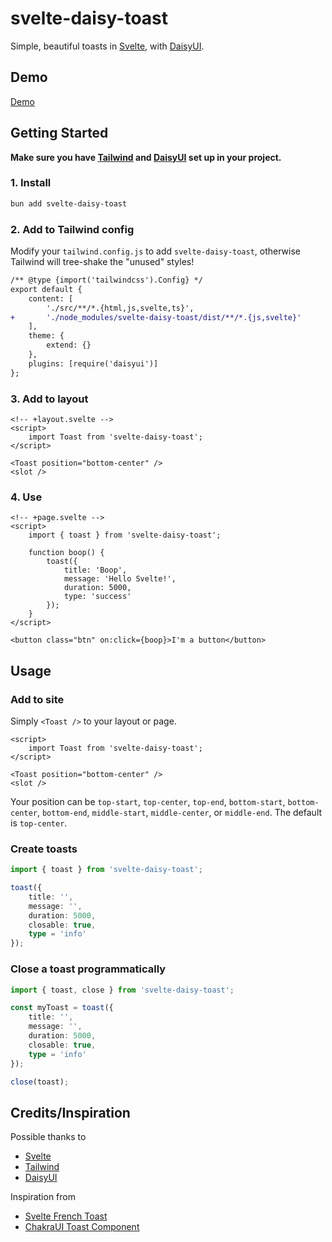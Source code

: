 # svelte-daisy-toast

Simple, beautiful toasts in [Svelte](https://svelte.dev/), with
[DaisyUI](https://daisyui.com/).

## Demo

[Demo](https://wxllow.github.io/svelte-daisy-toast/)

## Getting Started

**Make sure you have [Tailwind](https://tailwindcss.com/docs/guides/sveltekit)
and [DaisyUI](https://daisyui.com/docs/install/) set up in your project.**

### 1. Install

```bash
bun add svelte-daisy-toast
```

### 2. Add to Tailwind config

Modify your `tailwind.config.js` to add `svelte-daisy-toast`, otherwise Tailwind will tree-shake the "unused" styles!

```diff
/** @type {import('tailwindcss').Config} */
export default {
    content: [
        './src/**/*.{html,js,svelte,ts}',
+       './node_modules/svelte-daisy-toast/dist/**/*.{js,svelte}'
    ],
    theme: {
        extend: {}
    },
    plugins: [require('daisyui')]
};
```

### 3. Add to layout

```svelte
<!-- +layout.svelte -->
<script>
    import Toast from 'svelte-daisy-toast';
</script>

<Toast position="bottom-center" />
<slot />
```

### 4. Use

```svelte
<!-- +page.svelte -->
<script>
    import { toast } from 'svelte-daisy-toast';

    function boop() {
        toast({
            title: 'Boop',
            message: 'Hello Svelte!',
            duration: 5000,
            type: 'success'
        });
    }
</script>

<button class="btn" on:click={boop}>I'm a button</button>
```

## Usage

### Add to site

Simply `<Toast />` to your layout or page.

```svelte
<script>
    import Toast from 'svelte-daisy-toast';
</script>

<Toast position="bottom-center" />
<slot />
```

Your position can be `top-start`, `top-center`, `top-end`, `bottom-start`,
`bottom-center`, `bottom-end`, `middle-start`, `middle-center`, or
`middle-end`. The default is `top-center`.

### Create toasts

```ts
import { toast } from 'svelte-daisy-toast';

toast({
    title: '',
    message: '',
    duration: 5000,
    closable: true,
    type = 'info'
});
```

### Close a toast programmatically

```ts
import { toast, close } from 'svelte-daisy-toast';

const myToast = toast({
    title: '',
    message: '',
    duration: 5000,
    closable: true,
    type = 'info'
});

close(toast);
```

## Credits/Inspiration

Possible thanks to

- [Svelte](https://svelte.dev/)
- [Tailwind](https://tailwindcss.com/)
- [DaisyUI](https://daisyui.com/)

Inspiration from

- [Svelte French Toast](https://svelte-french-toast.com/)
- [ChakraUI Toast Component](https://chakra-ui.com/toast)
